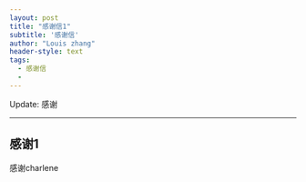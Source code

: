 ```yaml
---
layout: post
title: "感谢信1"
subtitle: '感谢信'
author: "Louis zhang"
header-style: text
tags:
  - 感谢信
  - 
---
```


Update: 感谢

---

## 感谢1

感谢charlene